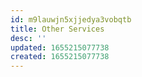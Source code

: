 ```yaml
---
id: m9lauwjn5xjjedya3vobqtb
title: Other Services
desc: ''
updated: 1655215077738
created: 1655215077738
---
```


